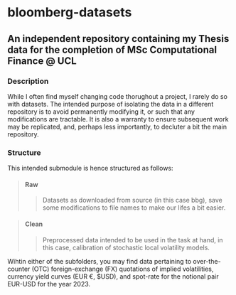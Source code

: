 # bloomberg-datasets

## An independent repository containing my Thesis data for the completion of MSc Computational Finance @ UCL

### Description

While I often find myself changing code thorughout a project, I rarely do so with datasets. The intended purpose of isolating the data in a different repository is to avoid permanently modifying it, or such that any modifications are tractable. It is also a warranty to ensure subsequent work may be replicated, and, perhaps less importantly, to decluter a bit the main repository. 

### Structure

This intended submodule is hence structured as follows:
> #### Raw
>> Datasets as downloaded from source (in this case bbg), save some modifications to file names to make our lifes a bit easier.

> #### Clean 
>> Preprocessed data intended to be used in the task at hand, in this case, calibration of stochastic local volatility models.

Wihtin either of the subfolders, you may find data pertaining to over-the-counter (OTC) foreign-exchange (FX) quotations of implied volatilities, currency yield curves (EUR €, $USD), and spot-rate for the notional pair EUR-USD for the year 2023.